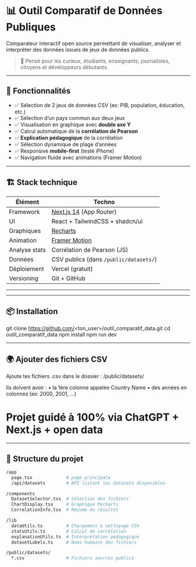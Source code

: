 # 📊 Outil Comparatif de Données Publiques

Comparateur interactif open source permettant de visualiser, analyser et interpréter des données issues de jeux de données publics.

> 🧠 Pensé pour les curieux, étudiants, enseignants, journalistes, citoyens et développeurs débutants.

---

## 🚀 Fonctionnalités

- ✅ Sélection de 2 jeux de données CSV (ex: PIB, population, éducation, etc.)
- ✅ Sélection d’un pays commun aux deux jeux
- ✅ Visualisation en graphique avec **double axe Y**
- ✅ Calcul automatique de la **corrélation de Pearson**
- ✅ **Explication pédagogique** de la corrélation
- ✅ Sélection dynamique de plage d’années
- ✅ Responsive **mobile-first** (testé iPhone)
- ✅ Navigation fluide avec animations (Framer Motion)


---

## 🏗️ Stack technique

| Élément | Techno |
|--------|--------|
| Framework | [Next.js 14](https://nextjs.org/) (App Router) |
| UI | React + TailwindCSS + shadcn/ui |
| Graphiques | [Recharts](https://recharts.org/) |
| Animation | [Framer Motion](https://www.framer.com/motion/) |
| Analyse stats | Corrélation de Pearson (JS) |
| Données | CSV publics (dans `/public/datasets/`) |
| Déploiement | Vercel (gratuit) |
| Versioning | Git + GitHub |

---

---

## 📦 Installation
git clone https://github.com/<ton_user>/outil_comparatif_data.git
cd outil_comparatif_data
npm install
npm run dev

---

## 🌍 Ajouter des fichiers CSV
Ajoute tes fichiers .csv dans le dossier : /public/datasets/

Ils doivent avoir :
    •	la 1ère colonne appelée Country Name
	•	des années en colonnes (ex: 2000, 2001, …)

# Projet guidé à 100% via ChatGPT + Next.js + open data 

---
## 📁 Structure du projet

```bash
/app
  page.tsx             # page principale
  /api/datasets        # API listant les datasets disponibles

/components
  DatasetSelector.tsx  # Sélection des fichiers
  ChartDisplay.tsx     # Graphique Recharts
  CorrelationInfo.tsx  # Résumé du résultat

/lib
  dataUtils.ts         # Chargement & nettoyage CSV
  statsUtils.ts        # Calcul de corrélation
  explanationUtils.ts  # Interprétation pédagogique
  datasetLabels.ts     # Noms humains des fichiers

/public/datasets/
  *.csv                # Fichiers sources publics

